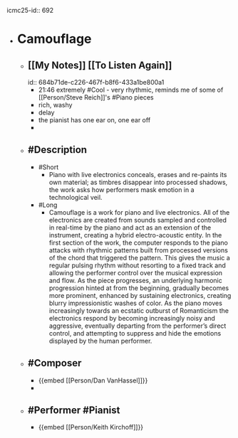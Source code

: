 icmc25-id:: 692

- # Camouflage
	- ## [[My Notes]] [[To Listen Again]]
	  id:: 684b71de-c226-467f-b8f6-433a1be800a1
		- 21:46 extremely #Cool  - very rhythmic, reminds me of some of [[Person/Steve Reich]]'s #Piano pieces
		- rich, washy
		- delay
		- the pianist has one ear on, one ear off
		-
	- ## #Description
		- #Short
			- Piano with live electronics conceals, erases and re-paints its own material; as timbres disappear into processed shadows, the work asks how performers mask emotion in a technological veil.
		- #Long
			- Camouflage is a work for piano and live electronics. All of the electronics are created from sounds sampled and controlled in real-time by the piano and act as an extension of the instrument, creating a hybrid electro-acoustic entity. In the first section of the work, the computer responds to the piano attacks with rhythmic patterns built from processed versions of the chord that triggered the pattern. This gives the music a regular pulsing rhythm without resorting to a fixed track and allowing the performer control over the musical expression and flow. As the piece progresses, an underlying harmonic progression hinted at from the beginning, gradually becomes more prominent, enhanced by sustaining electronics, creating blurry impressionistic washes of color. As the piano moves increasingly towards an ecstatic outburst of Romanticism the electronics respond by becoming increasingly noisy and aggressive, eventually departing from the performer’s direct control, and attempting to suppress and hide the emotions displayed by the human performer.
	- ## #Composer
		- {{embed [[Person/Dan VanHassel]]}}
		-
	- ## #Performer #Pianist
		- {{embed [[Person/Keith Kirchoff]]}}